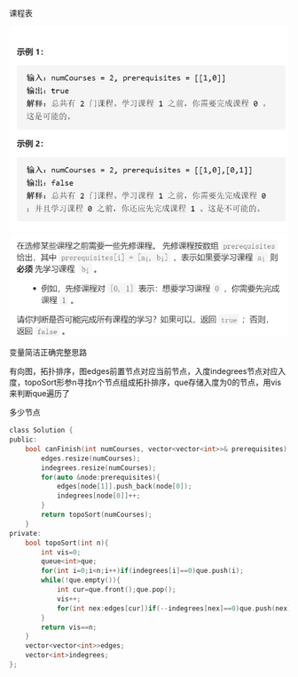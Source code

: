 课程表

![img](image/1628302843599.png)![img](image/1628302863755.png)

变量简洁正确完整思路

有向图，拓扑排序，图edges前置节点对应当前节点，入度indegrees节点对应入度，topoSort形参n寻找n个节点组成拓扑排序，que存储入度为0的节点，用vis来判断que遍历了

多少节点

```c
class Solution {
public:
    bool canFinish(int numCourses, vector<vector<int>>& prerequisites) {
        edges.resize(numCourses);
        indegrees.resize(numCourses);
        for(auto &node:prerequisites){
            edges[node[1]].push_back(node[0]);
            indegrees[node[0]]++;
        }
        return topoSort(numCourses);
    }
private:
    bool topoSort(int n){
        int vis=0;
        queue<int>que;
        for(int i=0;i<n;i++)if(indegrees[i]==0)que.push(i);
        while(!que.empty()){
            int cur=que.front();que.pop();
            vis++;
            for(int nex:edges[cur])if(--indegrees[nex]==0)que.push(nex);
        }
        return vis==n;
    }
    vector<vector<int>>edges;
    vector<int>indegrees;
};
```


